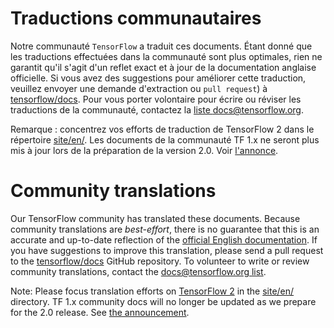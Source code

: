 # Traductions communautaires

Notre communauté `TensorFlow` a traduit ces documents. 
Étant donné que les traductions effectuées dans la communauté sont plus optimales, 
rien ne garantit qu'il s'agit d'un reflet exact et à jour de la documentation anglaise officielle. 
Si vous avez des suggestions pour améliorer cette traduction, 
veuillez envoyer une demande d'extraction ou `pull request`) à [tensorflow/docs](https://github.com/tensorflow/docs). 
Pour vous porter volontaire pour écrire ou réviser les traductions de la communauté, 
contactez la [liste docs@tensorflow.org](https://groups.google.com/a/tensorflow.org/forum/#!forum/docs).

Remarque : concentrez vos efforts de traduction de TensorFlow 2 dans le
répertoire [site/en/](https://github.com/tensorflow/docs/tree/master/site/en/).
Les documents de la communauté TF 1.x ne seront plus mis à jour lors de la
préparation de la version 2.0. Voir
[l'annonce](https://groups.google.com/a/tensorflow.org/d/msg/docs/vO0gQnEXcSM/YK_ybv7tBQAJ).

# Community translations

Our TensorFlow community has translated these documents. Because community
translations are *best-effort*, there is no guarantee that this is an accurate
and up-to-date reflection of the
[official English documentation](https://www.tensorflow.org/?hl=en). 
If you have suggestions to improve this translation, please send a pull request 
to the [tensorflow/docs](https://github.com/tensorflow/docs) GitHub repository. 
To volunteer to write or review community translations, contact the
[docs@tensorflow.org list](https://groups.google.com/a/tensorflow.org/forum/#!forum/docs).

Note: Please focus translation efforts on
[TensorFlow 2](https://www.tensorflow.org) in the
[site/en/](https://github.com/tensorflow/docs/tree/master/site/en/)
directory. TF 1.x community docs will no longer be updated as we prepare for the
2.0 release. See
[the announcement](https://groups.google.com/a/tensorflow.org/d/msg/docs/vO0gQnEXcSM/YK_ybv7tBQAJ).

